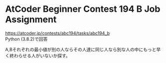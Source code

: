 # AtCoder Beginner Contest 194 B Job Assignment  
https://atcoder.jp/contests/abc194/tasks/abc194_b  
Python (3.8.2)で回答  

A,Bそれぞれの最小値が別の人ならその人達に同じ人なら別な人の中にもっと早く終わらせる人がいないか探す。
